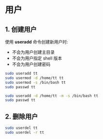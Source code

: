 # 用户

## 1. 创建用户

使用 **useradd** 命令创建新用户时:

- 不会为用户创建主目录
- 不会为用户指定 shell 版本
- 不会为用户创建密码

```bash
sudo useradd tt
sudo usermod -d /home/tt tt
sudo usermod -s /bin/bash tt
sudo passwd tt
```

```bash
sudo useradd -d /home/tt -m -s /bin/bash tt
sudo passwd tt
```

## 2. 删除用户

```bash
sudo userdel tt
sudo userdel -r tt
```

